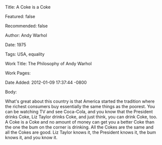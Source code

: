 Title: A Coke is a Coke

Featured: false

Recommended: false

Author: Andy Warhol

Date: 1975

Tags: USA, equality

Work Title: The Philosophy of Andy Warhol

Work Pages:  

Date Added: 2012-01-09 17:37:44 -0800

Body:

What's great about this country is that America started the tradition where the richest consumers buy essentially the same things as the poorest. You can be watching TV and see Coca-Cola, and you know that the President drinks Coke, Liz Taylor drinks Coke, and just think, you can drink Coke, too. A Coke is a Coke and no amount of money can get you a better Coke than the one the bum on the corner is drinking. All the Cokes are the same and all the Cokes are good. Liz Taylor knows it, the President knows it, the bum knows it, and you know it.


